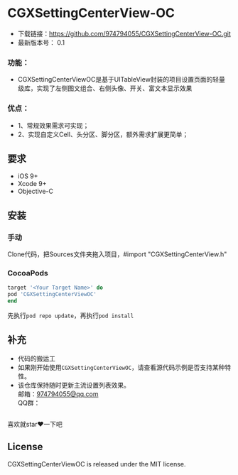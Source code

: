 # CGXSettingCenterView-OC

- 下载链接：https://github.com/974794055/CGXSettingCenterView-OC.git
-  最新版本号： 0.1
### 功能：    
- CGXSettingCenterViewOC是基于UITableView封装的项目设置页面的轻量级库，实现了左侧图文组合、右侧头像、开关、富文本显示效果

### 优点：
- 1、常规效果需求可实现；
- 2、实现自定义Cell、头分区、脚分区，额外需求扩展更简单；

## 要求
- iOS 9+
- Xcode 9+
- Objective-C

## 安装
### 手动
Clone代码，把Sources文件夹拖入项目，#import "CGXSettingCenterView.h"

### CocoaPods
```ruby
target '<Your Target Name>' do
pod 'CGXSettingCenterViewOC'
end
```
先执行`pod repo update`，再执行`pod install`

## 补充
- 代码的搬运工
- 如果刚开始使用`CGXSettingCenterViewOC`，请查看源代码示例是否支持某种特性。
- 该仓库保持随时更新主流设置列表效果。
</br>邮箱：974794055@qq.com </br>
QQ群： 
<img src="" width="0" height="0">

喜欢就star❤️一下吧
## License
CGXSettingCenterViewOC is released under the MIT license.













